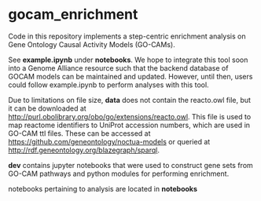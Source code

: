 # gocam_enrichment

Code in this repository implements a step-centric enrichment analysis on Gene Ontology Causal Activity Models (GO-CAMs).

See **example.ipynb** under **notebooks**. We hope to integrate this tool soon into a Genome Alliance resource such that the backend database of GOCAM models can be maintained and updated. However, until then, users could follow example.ipynb to perform analyses with this tool.

Due to limitations on file size, **data** does not contain the reacto.owl file, but it can be downloaded at http://purl.obolibrary.org/obo/go/extensions/reacto.owl. This file is used to map reactome identifiers to UniProt accession numbers, which are used in GO-CAM ttl files. These can be accessed at https://github.com/geneontology/noctua-models or queried at  http://rdf.geneontology.org/blazegraph/sparql.

**dev** contains jupyter notebooks that were used to construct gene sets from GO-CAM pathways and python modules for performing enrichment.

notebooks pertaining to analysis are located in **notebooks**


